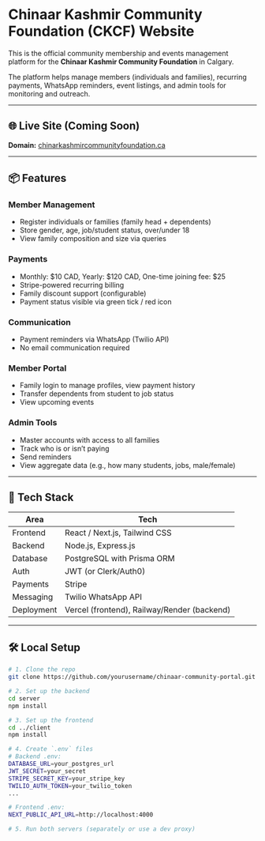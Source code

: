 # Chinaar Kashmir Community Foundation (CKCF) Website

This is the official community membership and events management platform for the **Chinaar Kashmir Community Foundation** in Calgary.

The platform helps manage members (individuals and families), recurring payments, WhatsApp reminders, event listings, and admin tools for monitoring and outreach.

---

## 🌐 Live Site (Coming Soon)
**Domain:** [chinarkashmircommunityfoundation.ca](https://chinarkashmircommunityfoundation.ca)

---

## 📦 Features

### Member Management
- Register individuals or families (family head + dependents)
- Store gender, age, job/student status, over/under 18
- View family composition and size via queries

### Payments
- Monthly: $10 CAD, Yearly: $120 CAD, One-time joining fee: $25
- Stripe-powered recurring billing
- Family discount support (configurable)
- Payment status visible via green tick / red icon

### Communication
- Payment reminders via WhatsApp (Twilio API)
- No email communication required

### Member Portal
- Family login to manage profiles, view payment history
- Transfer dependents from student to job status
- View upcoming events

### Admin Tools
- Master accounts with access to all families
- Track who is or isn’t paying
- Send reminders
- View aggregate data (e.g., how many students, jobs, male/female)

---

## 🧱 Tech Stack

| Area        | Tech                            |
|-------------|---------------------------------|
| Frontend    | React / Next.js, Tailwind CSS   |
| Backend     | Node.js, Express.js             |
| Database    | PostgreSQL with Prisma ORM      |
| Auth        | JWT (or Clerk/Auth0)            |
| Payments    | Stripe                          |
| Messaging   | Twilio WhatsApp API             |
| Deployment  | Vercel (frontend), Railway/Render (backend) |

---

## 🛠️ Local Setup

```bash
# 1. Clone the repo
git clone https://github.com/yourusername/chinaar-community-portal.git

# 2. Set up the backend
cd server
npm install

# 3. Set up the frontend
cd ../client
npm install

# 4. Create `.env` files
# Backend .env:
DATABASE_URL=your_postgres_url
JWT_SECRET=your_secret
STRIPE_SECRET_KEY=your_stripe_key
TWILIO_AUTH_TOKEN=your_twilio_token
...

# Frontend .env:
NEXT_PUBLIC_API_URL=http://localhost:4000

# 5. Run both servers (separately or use a dev proxy)
